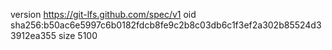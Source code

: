version https://git-lfs.github.com/spec/v1
oid sha256:b50ac6e5997c6b0182fdcb8fe9c2b8c03db6c1f3ef2a302b85524d33912ea355
size 5100
